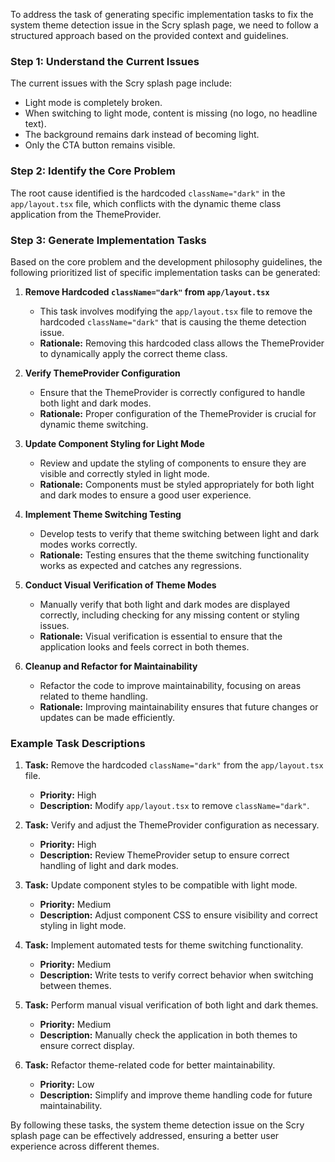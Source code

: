 To address the task of generating specific implementation tasks to fix the system theme detection issue in the Scry splash page, we need to follow a structured approach based on the provided context and guidelines.

### Step 1: Understand the Current Issues
The current issues with the Scry splash page include:
- Light mode is completely broken.
- When switching to light mode, content is missing (no logo, no headline text).
- The background remains dark instead of becoming light.
- Only the CTA button remains visible.

### Step 2: Identify the Core Problem
The root cause identified is the hardcoded `className="dark"` in the `app/layout.tsx` file, which conflicts with the dynamic theme class application from the ThemeProvider.

### Step 3: Generate Implementation Tasks
Based on the core problem and the development philosophy guidelines, the following prioritized list of specific implementation tasks can be generated:

1. **Remove Hardcoded `className="dark"` from `app/layout.tsx`**
   - This task involves modifying the `app/layout.tsx` file to remove the hardcoded `className="dark"` that is causing the theme detection issue.
   - **Rationale:** Removing this hardcoded class allows the ThemeProvider to dynamically apply the correct theme class.

2. **Verify ThemeProvider Configuration**
   - Ensure that the ThemeProvider is correctly configured to handle both light and dark modes.
   - **Rationale:** Proper configuration of the ThemeProvider is crucial for dynamic theme switching.

3. **Update Component Styling for Light Mode**
   - Review and update the styling of components to ensure they are visible and correctly styled in light mode.
   - **Rationale:** Components must be styled appropriately for both light and dark modes to ensure a good user experience.

4. **Implement Theme Switching Testing**
   - Develop tests to verify that theme switching between light and dark modes works correctly.
   - **Rationale:** Testing ensures that the theme switching functionality works as expected and catches any regressions.

5. **Conduct Visual Verification of Theme Modes**
   - Manually verify that both light and dark modes are displayed correctly, including checking for any missing content or styling issues.
   - **Rationale:** Visual verification is essential to ensure that the application looks and feels correct in both themes.

6. **Cleanup and Refactor for Maintainability**
   - Refactor the code to improve maintainability, focusing on areas related to theme handling.
   - **Rationale:** Improving maintainability ensures that future changes or updates can be made efficiently.

### Example Task Descriptions

1. **Task:** Remove the hardcoded `className="dark"` from the `app/layout.tsx` file.
   - **Priority:** High
   - **Description:** Modify `app/layout.tsx` to remove `className="dark"`.

2. **Task:** Verify and adjust the ThemeProvider configuration as necessary.
   - **Priority:** High
   - **Description:** Review ThemeProvider setup to ensure correct handling of light and dark modes.

3. **Task:** Update component styles to be compatible with light mode.
   - **Priority:** Medium
   - **Description:** Adjust component CSS to ensure visibility and correct styling in light mode.

4. **Task:** Implement automated tests for theme switching functionality.
   - **Priority:** Medium
   - **Description:** Write tests to verify correct behavior when switching between themes.

5. **Task:** Perform manual visual verification of both light and dark themes.
   - **Priority:** Medium
   - **Description:** Manually check the application in both themes to ensure correct display.

6. **Task:** Refactor theme-related code for better maintainability.
   - **Priority:** Low
   - **Description:** Simplify and improve theme handling code for future maintainability.

By following these tasks, the system theme detection issue on the Scry splash page can be effectively addressed, ensuring a better user experience across different themes.